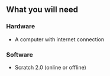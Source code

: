 ## What you will need

### Hardware

+ A computer with internet connection

### Software

+ Scratch 2.0 (online or offline)



